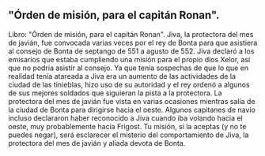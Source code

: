 ## "Órden de misión, para el capitán Ronan".
Libro: "Órden de misión, para el capitán Ronan".
Jiva, la protectora del mes de javián, fue convocada varias veces por el rey de Bonta para que asistiera al consejo de Bonta de septango de 551 a agusto de 552. Jiva declaró a los emisarios que estaba cumpliendo una misión para el propio dios Xelor, así que no podría asistir al consejo. Ya que tenía sospechas de que lo que en realidad tenía atareada a Jiva era un aumento de las actividades de la ciudad de las tinieblas, hizo uso de su autoridad y el rey ordenó a algunos de sus mejores soldados que siguieran la pista a la protectora.
La protectora del mes de javián fue vista en varias ocasiones mientras salía de la ciudad de Bonta para dirigirse hacia el oeste.
Algunos capitanes de navío incluso declararon haber reconocido a Jiva cuando iba volando hacia el oeste, muy probablemente hacia Frigost.
Tu misión, si la aceptas (y no te puedes negar), será esclarecer el misterio del comportamiento de Jiva, la protectora del mes de javián y aliada devota de Bonta.